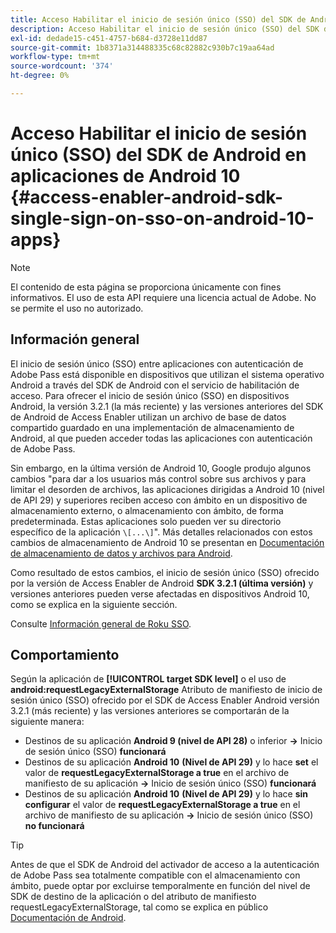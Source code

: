 ```yaml
---
title: Acceso Habilitar el inicio de sesión único (SSO) del SDK de Android en aplicaciones de Android 10
description: Acceso Habilitar el inicio de sesión único (SSO) del SDK de Android en aplicaciones de Android 10
exl-id: dedade15-c451-4757-b684-d3728e11dd87
source-git-commit: 1b8371a314488335c68c82882c930b7c19aa64ad
workflow-type: tm+mt
source-wordcount: '374'
ht-degree: 0%

---
```


# Acceso Habilitar el inicio de sesión único (SSO) del SDK de Android en aplicaciones de Android 10 {#access-enabler-android-sdk-single-sign-on-sso-on-android-10-apps}

>[!NOTE]
>
>El contenido de esta página se proporciona únicamente con fines informativos. El uso de esta API requiere una licencia actual de Adobe. No se permite el uso no autorizado.

## Información general

El inicio de sesión único (SSO) entre aplicaciones con autenticación de Adobe Pass está disponible en dispositivos que utilizan el sistema operativo Android a través del SDK de Android con el servicio de habilitación de acceso. Para ofrecer el inicio de sesión único (SSO) en dispositivos Android, la versión 3.2.1 (la más reciente) y las versiones anteriores del SDK de Android de Access Enabler utilizan un archivo de base de datos compartido guardado en una implementación de almacenamiento de Android, al que pueden acceder todas las aplicaciones con autenticación de Adobe Pass.

Sin embargo, en la última versión de Android 10, Google produjo algunos cambios &quot;para dar a los usuarios más control sobre sus archivos y para limitar el desorden de archivos, las aplicaciones dirigidas a Android 10 (nivel de API 29) y superiores reciben acceso con ámbito en un dispositivo de almacenamiento externo, o almacenamiento con ámbito, de forma predeterminada. Estas aplicaciones solo pueden ver su directorio específico de la aplicación `\[...\]`&quot;. Más detalles relacionados con estos cambios de almacenamiento de Android 10 se presentan en [Documentación de almacenamiento de datos y archivos para Android](https://developer.android.com/training/data-storage/files/external-scoped).

Como resultado de estos cambios, el inicio de sesión único (SSO) ofrecido por la versión de Access Enabler de Android **SDK 3.2.1 (última versión)** y versiones anteriores pueden verse afectadas en dispositivos Android 10, como se explica en la siguiente sección.

Consulte [Información general de Roku SSO](/help/authentication/roku-sso-overview.md).

## Comportamiento

Según la aplicación de **[!UICONTROL target SDK level]** o el uso de **android:requestLegacyExternalStorage** Atributo de manifiesto de inicio de sesión único (SSO) ofrecido por el SDK de Access Enabler Android versión 3.2.1 (más reciente) y las versiones anteriores se comportarán de la siguiente manera:

- Destinos de su aplicación **Android 9 (nivel de API 28)** o inferior **-\>** Inicio de sesión único (SSO) **funcionará**
- Destinos de su aplicación **Android 10** **(Nivel de API 29)** y lo hace **set** el valor de **requestLegacyExternalStorage a true** en el archivo de manifiesto de su aplicación **-\>** Inicio de sesión único (SSO) **funcionará**
- Destinos de su aplicación **Android 10** **(Nivel de API 29)** y lo hace **sin configurar** el valor de **requestLegacyExternalStorage a true** en el archivo de manifiesto de su aplicación **-\>** Inicio de sesión único (SSO) **no funcionará**


>[!TIP]
>
> Antes de que el SDK de Android del activador de acceso a la autenticación de Adobe Pass sea totalmente compatible con el almacenamiento con ámbito, puede optar por excluirse temporalmente en función del nivel de SDK de destino de la aplicación o del atributo de manifiesto requestLegacyExternalStorage, tal como se explica en público [Documentación de Android](https://developer.android.com/training/data-storage/files/external-scoped#opt-out-of-scoped-storage).
